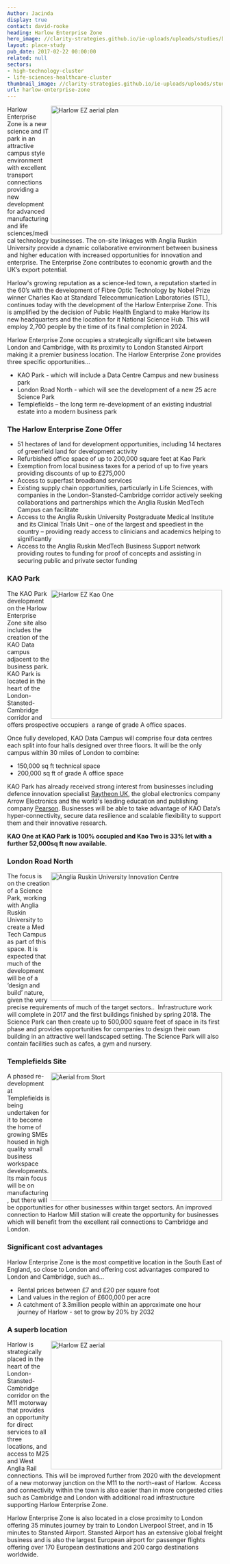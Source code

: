```yaml
---
Author: Jacinda
display: true
contact: david-rooke
heading: Harlow Enterprise Zone
hero_image: //clarity-strategies.github.io/ie-uploads/uploads/studies/DSC_6790a_1980.jpg
layout: place-study
pub_date: 2017-02-22 00:00:00
related: null
sectors:
- high-technology-cluster
- life-sciences-healthcare-cluster
thumbnail_image: //clarity-strategies.github.io/ie-uploads/uploads/studies/CGI-of-Kao-Park_555.jpg
url: harlow-enterprise-zone
---
```


<p><img alt='Harlow EZ aerial plan' src='//clarity-strategies.github.io/ie-uploads/uploads/about/Picture3_400.jpg' style='width: 400px; height: 300px; margin-left: 2px; margin-right: 2px; float: right;'/>Harlow Enterprise Zone is a new science and IT park in an attractive campus style environment with excellent transport connections providing a new development for advanced manufacturing and life sciences/medical technology businesses. The on-site linkages with Anglia Ruskin University provide a dynamic collaborative environment between business and higher education with increased opportunities for innovation and enterprise. The Enterprise Zone contributes to economic growth and the UK’s export potential.</p><p>Harlow's growing reputation as a science-led town, a reputation started in the 60’s with the development of Fibre Optic Technology by Nobel Prize winner Charles Kao at Standard Telecommunication Laboratories (STL), continues today with the development of the Harlow Enterprise Zone. This is amplified by the decision of Public Health England to make Harlow its new headquarters and the location for it National Science Hub. This will employ 2,700 people by the time of its final completion in 2024.</p><p>Harlow Enterprise Zone occupies a strategically significant site between London and Cambridge, with its proximity to London Stansted Airport making it a premier business location. The Harlow Enterprise Zone provides three specific opportunities…</p><ul><li>KAO Park - which will include a Data Centre Campus and new business park</li><li>London Road North - which will see the development of a new 25 acre Science Park</li><li>Templefields – the long term re-development of an existing industrial estate into a modern business park</li></ul><h3>The Harlow Enterprise Zone Offer</h3><ul><li>51 hectares of land for development opportunities, including 14 hectares of greenfield land for development activity</li><li>Refurbished office space of up to 200,000 square feet at Kao Park</li><li>Exemption from local business taxes for a period of up to five years providing discounts of up to £275,000</li><li>Access to superfast broadband services</li><li>Existing supply chain opportunities, particularly in Life Sciences, with companies in the London-Stansted-Cambridge corridor actively seeking collaborations and partnerships which the Anglia Ruskin MedTech Campus can facilitate</li><li>Access to the Anglia Ruskin University Postgraduate Medical Institute and its Clinical Trials Unit – one of the largest and speediest in the country – providing ready access to clinicians and academics helping to significantly</li><li>Access to the Anglia Ruskin MedTech Business Support network providing routes to funding for proof of concepts and assisting in securing public and private sector funding</li></ul><h3>KAO Park</h3><p><img alt='Harlow EZ Kao One' src='//clarity-strategies.github.io/ie-uploads/uploads/about/DSC_6775d_400.jpg' style='width: 400px; height: 300px; margin-left: 2px; margin-right: 2px; float: right;'/>The KAO Park development on the Harlow Enterprise Zone site also includes the creation of the KAO Data campus adjacent to the business park. KAO Park is located in the heart of the London-Stansted-Cambridge corridor and offers prospective occupiers  a range of grade A office spaces.</p><p>Once fully developed, KAO Data Campus will comprise four data centres each split into four halls designed over three floors. It will be the only campus within 30 miles of London to combine:</p><ul><li>150,000 sq ft technical space</li><li>200,000 sq ft of grade A office space</li></ul><p>KAO Park has already received strong interest from businesses including defence innovation specialist <a href='http://investessex.co.uk/studies/case-studies/raytheon-company' target='_blank'>Raytheon UK</a>, the global electronics company Arrow Electronics and the world's leading education and publishing company <a href='http://investessex.co.uk/blog/third-multinational-company-relocates-to-kao-park-harlow#.WK1-SNKLSM8' target='_blank'>Pearson</a>. Businesses will be able to take advantage of KAO Data’s hyper-connectivity, secure data resilience and scalable flexibility to support them and their innovative research.</p><p><strong>KAO One at KAO Park is 100% occupied and Kao Two is 33% let with a further 52,000sq ft now available.</strong></p><h3>London Road North</h3><p><img alt='Anglia Ruskin University Innovation Centre' src='//clarity-strategies.github.io/ie-uploads/uploads/about/Picture4_400.jpg' style='width: 400px; height: 300px; margin-left: 2px; margin-right: 2px; float: right;'/>The focus is on the creation of a Science Park, working with Anglia Ruskin University to create a Med Tech Campus as part of this space. It is expected that much of the development will be of a ‘design and build’ nature, given the very precise requirements of much of the target sectors..  Infrastructure work will complete in 2017 and the first buildings finished by spring 2018. The Science Park can then create up to 500,000 square feet of space in its first phase and provides opportunities for companies to design their own building in an attractive well landscaped setting. The Science Park will also contain facilities such as cafes, a gym and nursery.</p><h3>Templefields Site</h3><p><img alt='Aerial from Stort' src='//clarity-strategies.github.io/ie-uploads/uploads/about/Aerial_from_Stort_-_April_2015_400.jpg' style='width: 400px; height: 299px; margin-left: 2px; margin-right: 2px; float: right;'/>A phased re-development at Templefields is being undertaken for it to become the home of growing SMEs housed in high quality small business workspace developments. Its main focus will be on manufacturing, but there will be opportunities for other businesses within target sectors. An improved connection to Harlow Mill station will create the opportunity for businesses which will benefit from the excellent rail connections to Cambridge and London.</p><h3>Significant cost advantages</h3><p>Harlow Enterprise Zone is the most competitive location in the South East of England, so close to London and offering cost advantages compared to London and Cambridge, such as…</p><ul><li>Rental prices between £7 and £20 per square foot</li><li>Land values in the region of £600,000 per acre</li><li>A catchment of 3.3million people within an approximate one hour journey of Harlow - set to grow by 20% by 2032</li></ul><h3>A superb location</h3><p><img alt='Harlow EZ aerial' src='//clarity-strategies.github.io/ie-uploads/uploads/about/Picture2_400.jpg' style='width: 400px; height: 300px; margin-left: 2px; margin-right: 2px; float: right;'/>Harlow is strategically placed in the heart of the London-Stansted-Cambridge corridor on the M11 motorway that provides an opportunity for direct services to all three locations, and access to M25 and West Anglia Rail connections. This will be improved further from 2020 with the development of a new motorway junction on the M11 to the north-east of Harlow.  Access and connectivity within the town is also easier than in more congested cities such as Cambridge and London with additional road infrastructure supporting Harlow Enterprise Zone.</p><p>Harlow Enterprise Zone is also located in a close proximity to London offering 35 minutes journey by train to London Liverpool Street, and in 15 minutes to Stansted Airport. Stansted Airport has an extensive global freight business and is also the largest European airport for passenger flights offering over 170 European destinations and 200 cargo destinations worldwide. </p>